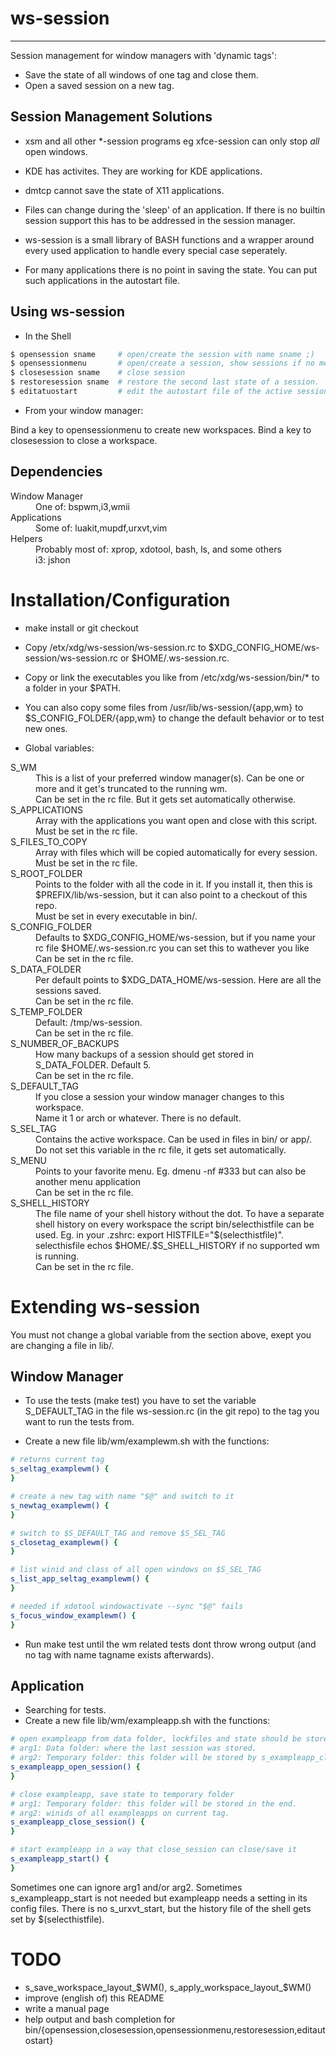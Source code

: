 ws-session
==========
----------

Session management for window managers with 'dynamic tags':
* Save the state of all windows of one tag and close them.
* Open a saved session on a new tag.


Session Management Solutions
----------------------------
* xsm and all other *-session programs eg xfce-session can only stop _all_ open
  windows.
* KDE has activites. They are working for KDE applications.
* dmtcp cannot save the state of X11 applications.
* Files can change during the 'sleep' of an application. If there is no builtin
  session support this has to be addressed in the session manager. 

* ws-session is a small library of BASH functions and a wrapper around every
  used application to handle every special case seperately.
* For many applications there is no point in saving the state. You can put such
  applications in the autostart file.

Using ws-session
----------------
* In the Shell
```bash
$ opensession sname     # open/create the session with name sname ;)
$ opensessionmenu       # open/create a session, show sessions if no menu is set
$ closesession sname    # close session
$ restoresession sname  # restore the second last state of a session.
$ editatuostart         # edit the autostart file of the active session
```

* From your window manager:

Bind a key to opensessionmenu to create new workspaces.
Bind a key to closesession to close a workspace.

Dependencies
-----------
<dl>
<dt>Window Manager</dt>
<dd>One of: bspwm,i3,wmii</dd>
<dt>Applications</dt>
<dd>Some of: luakit,mupdf,urxvt,vim</dd>
<dt>Helpers</dt>
<dd>Probably most of: xprop, xdotool, bash, ls, and some others</dd>
<dd>i3: jshon<dd>
</dl>

Installation/Configuration
============


* make install or git checkout

* Copy /etx/xdg/ws-session/ws-session.rc to
  $XDG_CONFIG_HOME/ws-session/ws-session.rc or $HOME/.ws-session.rc.

* Copy or link the executables you like from /etc/xdg/ws-session/bin/* to a folder in your $PATH.

* You can also copy some files from /usr/lib/ws-session/{app,wm} to
  $S_CONFIG_FOLDER/{app,wm} to change the default behavior or to test new ones.

* Global variables:
<dl>
<dt>S_WM</dt>
<dd>This is a list of your preferred window manager(s). Can be one or more and
it get's truncated to the running wm.</dd>
<dd>Can be set in the rc file. But it gets set automatically otherwise.</dd>
<dt>S_APPLICATIONS<dt>
<dd>Array with the applications you want open and close with this script.<dd>
<dd>Must be set in the rc file.</dd>
<dt>S_FILES_TO_COPY</dt>
<dd>Array with files which will be copied automatically for every session.</dd>
<dd>Must be set in the rc file.</dd>
<dt>S_ROOT_FOLDER</dt>
<dd>Points to the folder with all the code in it. If you install it, then this
is $PREFIX/lib/ws-session, but it can also point to a checkout of this
repo.</dd>
<dd>Must be set in every executable in bin/.</dd>
<dt>S_CONFIG_FOLDER</dt>
<dd>Defaults to $XDG_CONFIG_HOME/ws-session, but if you name your rc file
$HOME/.ws-session.rc you can set this to wathever you like</dd>
<dd>Can be set in the rc file.</dd>
<dt>S_DATA_FOLDER</dt>
<dd>Per default points to $XDG_DATA_HOME/ws-session. Here are all the sessions saved.</dd>
<dd>Can be set in the rc file.</dd>
<dt>S_TEMP_FOLDER</dt>
<dd>Default: /tmp/ws-session.<dd> 
<dd>Can be set in the rc file.</dd>
<dt>S_NUMBER_OF_BACKUPS<dt>
<dd>How many backups of a session should get stored in S_DATA_FOLDER. Default 5.</dd>
<dd>Can be set in the rc file.</dd>
<dt>S_DEFAULT_TAG</dt>
<dd>If you close a session your window manager changes to this workspace.</dd>
<dd>Name it 1 or arch or whatever. There is no default.</dd>
<dt>S_SEL_TAG</dt>
<dd>Contains the active workspace. Can be used in files in bin/ or app/.</dd>
<dd>Do not set this variable in the rc file, it gets set automatically.</dd>
<dt>S_MENU</dt>
<dd>Points to your favorite menu. Eg. dmenu -nf #333 but can also be another
menu application</dd>
<dd>Can be set in the rc file.</dd>
<dt>S_SHELL_HISTORY</dt>
<dd>The file name of your shell history without the dot. To have a separate
shell history on every workspace the script bin/selecthistfile can be used. Eg.
in your .zshrc: export HISTFILE="$(selecthistfile)". selecthisfile echos
$HOME/.$S_SHELL_HISTORY if no supported wm is running.</dd>
<dd>Can be set in the rc file.</dd>
</dl>


Extending ws-session
===================

You must not change a global variable from the section above, exept you are
changing a file in lib/.

Window Manager
--------------
* To use the tests (make test) you have to set the variable S_DEFAULT_TAG in
  the file ws-session.rc (in the git repo) to the tag you want to run the tests
  from.

* Create a new file lib/wm/examplewm.sh with the functions:

```bash
# returns current tag
s_seltag_examplewm() {
}

# create a new tag with name "$@" and switch to it
s_newtag_examplewm() {
}

# switch to $S_DEFAULT_TAG and remove $S_SEL_TAG
s_closetag_examplewm() {
}

# list winid and class of all open windows on $S_SEL_TAG
s_list_app_seltag_examplewm() {
}

# needed if xdotool windowactivate --sync "$@" fails
s_focus_window_examplewm() {
}
```

* Run make test until the wm related tests dont throw wrong output (and no tag
  with name tagname exists afterwards).

Application
-----------
* Searching for tests.
* Create a new file lib/wm/exampleapp.sh with the functions:

```bash
# open exampleapp from data folder, lockfiles and state should be stored in the temporary folder.
# arg1: Data folder: where the last session was stored.
# arg2: Temporary folder: this folder will be stored by s_exampleapp_close_session
s_exampleapp_open_session() {
}

# close exampleapp, save state to temporary folder
# arg1: Temporary folder: this folder will be stored in the end.
# arg2: winids of all exampleapps on current tag.
s_exampleapp_close_session() {
}

# start exampleapp in a way that close_session can close/save it
s_exampleapp_start() {
}
```

Sometimes one can ignore arg1 and/or arg2. Sometimes s_exampleapp_start is not needed but exampleapp needs a setting in its config files.
There is no s_urxvt_start, but the history file of the shell gets set by  $(selecthistfile).


TODO
====

* s_save_workspace_layout_$WM(), s_apply_workspace_layout_$WM()
* improve (english of) this README
* write a manual page
* help output and bash completion for bin/{opensession,closesession,opensessionmenu,restoresession,editautostart}


